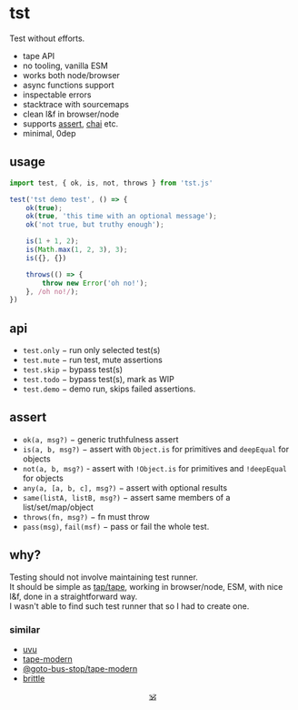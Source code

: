 # tst

Test without <em>e</em>fforts.

* tape API
* no tooling, vanilla ESM
* works both node/browser
* async functions support
* inspectable errors
* stacktrace with sourcemaps
* clean l&f in browser/node
* supports [assert](https://www.npmjs.com/package/assert), [chai](https://www.npmjs.com/package/chai) etc.
* minimal, 0dep

## usage

```js
import test, { ok, is, not, throws } from 'tst.js'

test('tst demo test', () => {
	ok(true);
	ok(true, 'this time with an optional message');
	ok('not true, but truthy enough');

	is(1 + 1, 2);
	is(Math.max(1, 2, 3), 3);
	is({}, {})

	throws(() => {
		throw new Error('oh no!');
	}, /oh no!/);
})
```

## api

* `test.only` − run only selected test(s)
* `test.mute` − run test, mute assertions
* `test.skip` − bypass test(s)
* `test.todo` − bypass test(s), mark as WIP
* `test.demo` − demo run, skips failed assertions.

## assert

* `ok(a, msg?)` − generic truthfulness assert
* `is(a, b, msg?)` − assert with `Object.is` for primitives and `deepEqual` for objects
* `not(a, b, msg?)` - assert with `!Object.is` for primitives and `!deepEqual` for objects
* `any(a, [a, b, c], msg?)` − assert with optional results
* `same(listA, listB, msg?)` − assert same members of a list/set/map/object
* `throws(fn, msg?)` − fn must throw
* `pass(msg)`, `fail(msf)` − pass or fail the whole test.

## why?

Testing should not involve maintaining test runner.<br/>
It should be simple as [tap/tape](https://ghub.io/tape), working in browser/node, ESM, with nice l&f, done in a straightforward way.<br/>
I wasn't able to find such test runner that so I had to create one.

### similar

* [uvu](https://github.com/lukeed/uvu)
* [tape-modern](https://ghub.io/tape-modern)
* [@goto-bus-stop/tape-modern](https://github.com/goto-bus-stop/tape-modern#readme)
* [brittle](https://github.com/davidmarkclements/brittle)

<p align="center"><a href="https://github.com/krishnized/license">🕉️</a></p>
